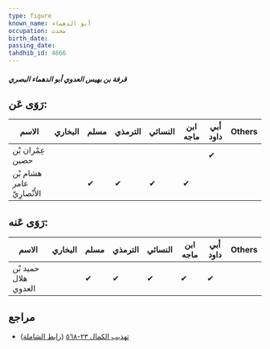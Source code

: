 ```yaml
---
type: figure
known_name: أبو الدهماء
occupation: محدث
birth_date:
passing_date:
tahdhib_id: 4866
---
```

##### قرفة بن بهيس العدوي أبو الدهماء البصري

## رَوَى عَن:
| الاسم                      | البخاري | مسلم | الترمذي | النسائي | ابن ماجه | أبي داود | Others |
| -------------------------- | ------- | ---- | ------- | ------- | -------- | -------- | ------ |
| عِمْران بْن حصين           |         |      |         |         |          | ✔        |        |
| هشام بْن عامر الأَنْصارِيّ |         | ✔    | ✔       | ✔       | ✔        |          |        |
## رَوَى عَنه:
| الاسم                | البخاري | مسلم | الترمذي | النسائي | ابن ماجه | أبي داود | Others |
| -------------------- | ------- | ---- | ------- | ------- | -------- | -------- | ------ |
| حميد بْن هلال العدوي |         | ✔    | ✔       | ✔       | ✔        | ✔        |        |
## مراجع
- [تهذيب الكمال ٢٣-٥٦٨](obsidian://open?vault=Tahdhib-al-Kamal&file=Figures/٤٨٦٦-قرفة%20بن%20بهيس%20العدوي%20أبو%20الدهماء%20البصري) ([رابط الشاملة](https://shamela.ws/book/3722/12455))
